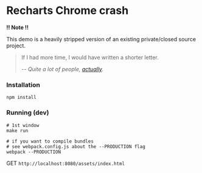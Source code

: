 # Recharts Chrome crash

**!! Note !!** 

This demo is a heavily stripped version of an existing private/closed source project.

> If I had more time, I would have written a shorter letter.
>
> -- <cite>Quite a lot of people, [actually](http://quoteinvestigator.com/2012/04/28/shorter-letter/).</cite>


### Installation

```
npm install
```

### Running (dev)

```
# 1st window
make run

# if you want to compile bundles
# see webpack.config.js about the --PRODUCTION flag
webpack --PRODUCTION
```

GET `http://localhost:8080/assets/index.html`
